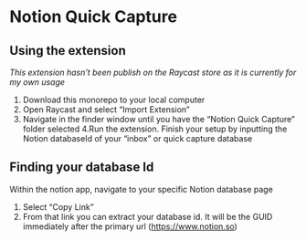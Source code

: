 # Notion Quick Capture

## Using the extension

*This extension hasn’t been publish on the Raycast store as it is currently for my own usage*

1. Download this monorepo to your local computer
2. Open Raycast and select “Import Extension”
3. Navigate in the finder window until you have the “Notion Quick Capture” folder selected
4.Run the extension. Finish your setup by inputting the Notion databaseId of your “inbox” or quick capture database

## Finding your database Id

Within the notion app, navigate to your specific Notion database page

1. Select “Copy Link”
2. From that link you can extract your database id. It will be the GUID immediately after the primary url (https://www.notion.so)
